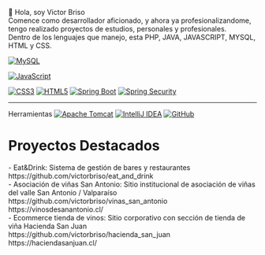  👋 Hola, soy Victor Briso<br>Comence como desarrollador aficionado, y ahora ya profesionalizandome, tengo realizado proyectos de estudios, personales y profesionales.<br>Dentro de los 
 lenguajes que manejo, esta PHP, JAVA, JAVASCRIPT, MYSQL, HTML y CSS.




 <p dir="auto"><a target="_blank" rel="noopener noreferrer nofollow" href="https://camo.githubusercontent.com/539a184961e9ab46a914b3a57718cd52f9a122ffb33a0bcaaa92484add20ba72/68747470733a2f2f696d672e736869656c64732e696f2f7374617469632f76313f7374796c653d666f722d7468652d6261646765266d6573736167653d4d7953514c26636f6c6f723d343437394131266c6f676f3d4d7953514c266c6f676f436f6c6f723d464646464646266c6162656c3d"><img src="https://camo.githubusercontent.com/43cb8083b53aaf9847087cc27dcc556a66b7b1f32ca77c3091aed2e3f9c2c277/68747470733a2f2f696d672e736869656c64732e696f2f7374617469632f76313f7374796c653d666f722d7468652d6261646765266d6573736167653d4d7953514c26636f6c6f723d343437394131266c6f676f3d4d7953514c266c6f676f436f6c6f723d464646464646266c6162656c3d" alt="MySQL" data-canonical-src="https://img.shields.io/static/v1?style=for-the-badge&amp;message=MySQL&amp;color=4479A1&amp;logo=MySQL&amp;logoColor=FFFFFF&amp;label=" style="max-width: 100%;"></a>
  
<a target="_blank" rel="noopener noreferrer nofollow" href="https://camo.githubusercontent.com/dc9450fb8d40c110f245200f5dadff7551cb6cff83250579789bb997dacf987d/68747470733a2f2f696d672e736869656c64732e696f2f7374617469632f76313f7374796c653d666f722d7468652d6261646765266d6573736167653d4a61766153637269707426636f6c6f723d323232323232266c6f676f3d4a617661536372697074266c6f676f436f6c6f723d463744463145266c6162656c3d"><img src="https://camo.githubusercontent.com/dc9450fb8d40c110f245200f5dadff7551cb6cff83250579789bb997dacf987d/68747470733a2f2f696d672e736869656c64732e696f2f7374617469632f76313f7374796c653d666f722d7468652d6261646765266d6573736167653d4a61766153637269707426636f6c6f723d323232323232266c6f676f3d4a617661536372697074266c6f676f436f6c6f723d463744463145266c6162656c3d" alt="JavaScript" data-canonical-src="https://img.shields.io/static/v1?style=for-the-badge&amp;message=JavaScript&amp;color=222222&amp;logo=JavaScript&amp;logoColor=F7DF1E&amp;label=" style="max-width: 100%;"></a>


<a target="_blank" rel="noopener noreferrer nofollow" href="https://camo.githubusercontent.com/a4f8f0ad3d6651da4445f8317ed7c4219d2dc446b749162ec610c2db36685bb7/68747470733a2f2f696d672e736869656c64732e696f2f7374617469632f76313f7374796c653d666f722d7468652d6261646765266d6573736167653d4353533326636f6c6f723d313537324236266c6f676f3d43535333266c6f676f436f6c6f723d464646464646266c6162656c3d"><img src="https://camo.githubusercontent.com/a4f8f0ad3d6651da4445f8317ed7c4219d2dc446b749162ec610c2db36685bb7/68747470733a2f2f696d672e736869656c64732e696f2f7374617469632f76313f7374796c653d666f722d7468652d6261646765266d6573736167653d4353533326636f6c6f723d313537324236266c6f676f3d43535333266c6f676f436f6c6f723d464646464646266c6162656c3d" alt="CSS3" data-canonical-src="https://img.shields.io/static/v1?style=for-the-badge&amp;message=CSS3&amp;color=1572B6&amp;logo=CSS3&amp;logoColor=FFFFFF&amp;label=" style="max-width: 100%;"></a>
<a target="_blank" rel="noopener noreferrer nofollow" href="https://camo.githubusercontent.com/830abe9a9f6a6b6d33bca330c069362c88809342ebb9772c1a36a13484a12b46/68747470733a2f2f696d672e736869656c64732e696f2f7374617469632f76313f7374796c653d666f722d7468652d6261646765266d6573736167653d48544d4c3526636f6c6f723d453334463236266c6f676f3d48544d4c35266c6f676f436f6c6f723d464646464646266c6162656c3d"><img src="https://camo.githubusercontent.com/830abe9a9f6a6b6d33bca330c069362c88809342ebb9772c1a36a13484a12b46/68747470733a2f2f696d672e736869656c64732e696f2f7374617469632f76313f7374796c653d666f722d7468652d6261646765266d6573736167653d48544d4c3526636f6c6f723d453334463236266c6f676f3d48544d4c35266c6f676f436f6c6f723d464646464646266c6162656c3d" alt="HTML5" data-canonical-src="https://img.shields.io/static/v1?style=for-the-badge&amp;message=HTML5&amp;color=E34F26&amp;logo=HTML5&amp;logoColor=FFFFFF&amp;label=" style="max-width: 100%;"></a>
<a target="_blank" rel="noopener noreferrer nofollow" href="https://camo.githubusercontent.com/f4a35c8c4d475cbde11892b5fbb4735de63043c884ca4616f91fcc494200fa00/68747470733a2f2f696d672e736869656c64732e696f2f7374617469632f76313f7374796c653d666f722d7468652d6261646765266d6573736167653d537072696e672b426f6f7426636f6c6f723d364442333346266c6f676f3d537072696e672b426f6f74266c6f676f436f6c6f723d464646464646266c6162656c3d"><img src="https://camo.githubusercontent.com/f4a35c8c4d475cbde11892b5fbb4735de63043c884ca4616f91fcc494200fa00/68747470733a2f2f696d672e736869656c64732e696f2f7374617469632f76313f7374796c653d666f722d7468652d6261646765266d6573736167653d537072696e672b426f6f7426636f6c6f723d364442333346266c6f676f3d537072696e672b426f6f74266c6f676f436f6c6f723d464646464646266c6162656c3d" alt="Spring Boot" data-canonical-src="https://img.shields.io/static/v1?style=for-the-badge&amp;message=Spring+Boot&amp;color=6DB33F&amp;logo=Spring+Boot&amp;logoColor=FFFFFF&amp;label=" style="max-width: 100%;"></a>
<a target="_blank" rel="noopener noreferrer nofollow" href="https://camo.githubusercontent.com/430f828b7988a2916993710cc1484058d3a60bf852cff7f50e7fd0adda8af703/68747470733a2f2f696d672e736869656c64732e696f2f7374617469632f76313f7374796c653d666f722d7468652d6261646765266d6573736167653d537072696e672b536563757269747926636f6c6f723d364442333346266c6f676f3d537072696e672b5365637572697479266c6f676f436f6c6f723d464646464646266c6162656c3d"><img src="https://camo.githubusercontent.com/430f828b7988a2916993710cc1484058d3a60bf852cff7f50e7fd0adda8af703/68747470733a2f2f696d672e736869656c64732e696f2f7374617469632f76313f7374796c653d666f722d7468652d6261646765266d6573736167653d537072696e672b536563757269747926636f6c6f723d364442333346266c6f676f3d537072696e672b5365637572697479266c6f676f436f6c6f723d464646464646266c6162656c3d" alt="Spring Security" data-canonical-src="https://img.shields.io/static/v1?style=for-the-badge&amp;message=Spring+Security&amp;color=6DB33F&amp;logo=Spring+Security&amp;logoColor=FFFFFF&amp;label=" style="max-width: 100%;"></a>
</p>
<hr>
<p dir="auto"> Herramientas
<a target="_blank" rel="noopener noreferrer nofollow" href="https://camo.githubusercontent.com/9b7d1fcb77071c0c6d752ff65894c070b3c7566b997292654170a154ae5de617/68747470733a2f2f696d672e736869656c64732e696f2f7374617469632f76313f7374796c653d666f722d7468652d6261646765266d6573736167653d4170616368652b546f6d63617426636f6c6f723d323232323232266c6f676f3d4170616368652b546f6d636174266c6f676f436f6c6f723d463844433735266c6162656c3d"><img src="https://camo.githubusercontent.com/9b7d1fcb77071c0c6d752ff65894c070b3c7566b997292654170a154ae5de617/68747470733a2f2f696d672e736869656c64732e696f2f7374617469632f76313f7374796c653d666f722d7468652d6261646765266d6573736167653d4170616368652b546f6d63617426636f6c6f723d323232323232266c6f676f3d4170616368652b546f6d636174266c6f676f436f6c6f723d463844433735266c6162656c3d" alt="Apache Tomcat" data-canonical-src="https://img.shields.io/static/v1?style=for-the-badge&amp;message=Apache+Tomcat&amp;color=222222&amp;logo=Apache+Tomcat&amp;logoColor=F8DC75&amp;label=" style="max-width: 100%;"></a>
<a target="_blank" rel="noopener noreferrer nofollow" href="https://camo.githubusercontent.com/99731e54090b73c687a70d0f60399fa5f9e1a64580a06df6ebaf1daff6c38c64/68747470733a2f2f696d672e736869656c64732e696f2f7374617469632f76313f7374796c653d666f722d7468652d6261646765266d6573736167653d496e74656c6c694a2b4944454126636f6c6f723d303030303030266c6f676f3d496e74656c6c694a2b49444541266c6f676f436f6c6f723d464646464646266c6162656c3d"><img src="https://camo.githubusercontent.com/99731e54090b73c687a70d0f60399fa5f9e1a64580a06df6ebaf1daff6c38c64/68747470733a2f2f696d672e736869656c64732e696f2f7374617469632f76313f7374796c653d666f722d7468652d6261646765266d6573736167653d496e74656c6c694a2b4944454126636f6c6f723d303030303030266c6f676f3d496e74656c6c694a2b49444541266c6f676f436f6c6f723d464646464646266c6162656c3d" alt="IntelliJ IDEA" data-canonical-src="https://img.shields.io/static/v1?style=for-the-badge&amp;message=IntelliJ+IDEA&amp;color=000000&amp;logo=IntelliJ+IDEA&amp;logoColor=FFFFFF&amp;label=" style="max-width: 100%;"></a>
<a target="_blank" rel="noopener noreferrer nofollow" href="https://camo.githubusercontent.com/cca71357fe98ec5f8cd6ebab9044ad2901f4b64ebda379ac81608ed9f1caa1a0/68747470733a2f2f696d672e736869656c64732e696f2f7374617469632f76313f7374796c653d666f722d7468652d6261646765266d6573736167653d47697448756226636f6c6f723d313831373137266c6f676f3d476974487562266c6f676f436f6c6f723d464646464646266c6162656c3d"><img src="https://camo.githubusercontent.com/cca71357fe98ec5f8cd6ebab9044ad2901f4b64ebda379ac81608ed9f1caa1a0/68747470733a2f2f696d672e736869656c64732e696f2f7374617469632f76313f7374796c653d666f722d7468652d6261646765266d6573736167653d47697448756226636f6c6f723d313831373137266c6f676f3d476974487562266c6f676f436f6c6f723d464646464646266c6162656c3d" alt="GitHub" data-canonical-src="https://img.shields.io/static/v1?style=for-the-badge&amp;message=GitHub&amp;color=181717&amp;logo=GitHub&amp;logoColor=FFFFFF&amp;label=" style="max-width: 100%;"></a></p>

<h1>Proyectos Destacados</h1> 
- Eat&Drink: Sistema de gestión de bares y restaurantes<br>
https://github.com/victorbriso/eat_and_drink
<br>
- Asociación de viñas San Antonio: Sitio institucional de asociación de viñas del valle San Antonio / Valparaíso<br>
https://github.com/victorbriso/vinas_san_antonio<br>
https://vinosdesanantonio.cl/<br>
- Ecommerce tienda de vinos: Sitio corporativo con sección de tienda de viña Hacienda San Juan<br>
https://github.com/victorbriso/hacienda_san_juan<br>
https://haciendasanjuan.cl/


<!---
victorbriso/victorbriso is a ✨ special ✨ repository because its `README.md` (this file) appears on your GitHub profile.
You can click the Preview link to take a look at your changes.
--->
